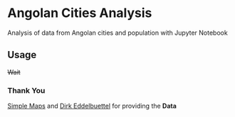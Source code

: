 # Angolan Cities Analysis
Analysis of data from Angolan cities and population with Jupyter Notebook

## Usage
~~Wait~~

### Thank You
[Simple Maps](https://simplemaps.com/data/ao-cities) and [Dirk Eddelbuettel](https://github.com/eddelbuettel/data-gapminder/blob/master/files_unfiltered/Africa/Angola.csv) for providing the **Data**
